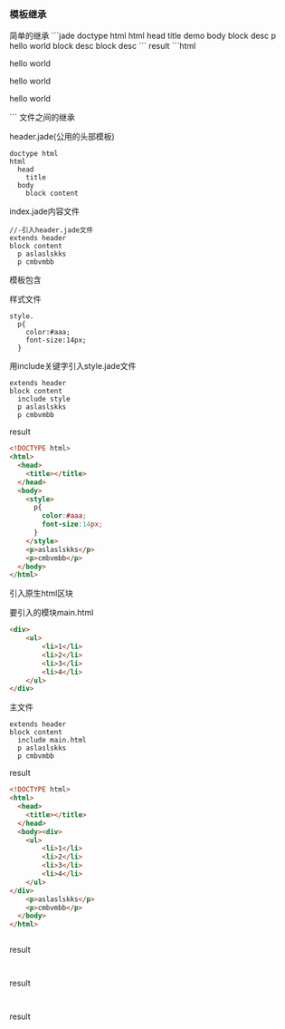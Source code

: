 <h3>模板继承</h3>
简单的继承
```jade
doctype html
html
  head
    title demo
  body
    block desc
      p hello world
    block desc
    block desc
```
result
```html
<!DOCTYPE html>
<html>
  <head>
    <title>demo</title>
  </head>
  <body>
    <p>hello world</p>
    <p>hello world</p>
    <p>hello world</p>
  </body>
</html>
```
文件之间的继承

header.jade(公用的头部模板)
```jade
doctype html
html
  head
    title
  body
    block content
```
index.jade内容文件
```
//-引入header.jade文件
extends header
block content
  p aslaslskks
  p cmbvmbb
```
模板包含

样式文件
```jade
style.
  p{
    color:#aaa;
    font-size:14px;
  }
```
用include关键字引入style.jade文件
```jade
extends header
block content
  include style
  p aslaslskks
  p cmbvmbb
```
result
```html
<!DOCTYPE html>
<html>
  <head>
    <title></title>
  </head>
  <body>
    <style>
      p{
        color:#aaa;
        font-size:14px;
      }
    </style>
    <p>aslaslskks</p>
    <p>cmbvmbb</p>
  </body>
</html>
```
引入原生html区块

要引入的模块main.html
```html
<div>
	<ul>
		<li>1</li>
		<li>2</li>
		<li>3</li>
		<li>4</li>
	</ul>
</div>
```
主文件
```
extends header
block content
  include main.html
  p aslaslskks
  p cmbvmbb
```
result
```html
<!DOCTYPE html>
<html>
  <head>
    <title></title>
  </head>
  <body><div>
	<ul>
		<li>1</li>
		<li>2</li>
		<li>3</li>
		<li>4</li>
	</ul>
</div>
    <p>aslaslskks</p>
    <p>cmbvmbb</p>
  </body>
</html>
```

```jade

```
result
```html

```

```jade

```
result
```html

```

```jade

```
result
```html

```
